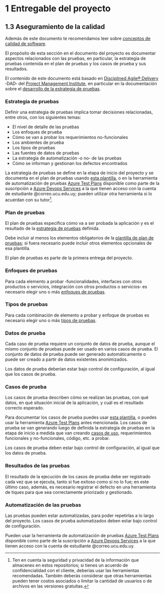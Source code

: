 # 1 Entregable del proyecto

## 1.3 Aseguramiento de la calidad

Además de este documento te recomendamos leer sobre [conceptos de calidad de
software](/4_Conceptos/4_Calidad_de_software.md).

El propósito de esta sección en el documento del proyecto es documentar aspectos
relacionados con las pruebas, en particular, la estrategia de pruebas contenida
en el plan de pruebas y los casos de prueba y sus resultados.

El contenido de este documento está basado en [Disciplined Agile®
Delivery](https://www.pmi.org/disciplined-agile/process/introduction-to-dad)
‑DAD‑ del [Project Management Institute](https://www.pmi.org), en particular en
la documentación sobre el [desarrollo de la estrategia de
pruebas](https://dabrowser.pmi.org/#item:272).

### Estrategia de pruebas

Definir una estrategia de pruebas implica tomar decisiones relacionadas,
entre otros, con los siguientes temas:

* El nivel de detalle de las pruebas
* Los enfoques de prueba
* Cómo se van a probar los requerimientos no-funcionales
* Los ambientes de prueba
* Los tipos de pruebas
* Las fuentes de datos de pruebas
* La estrategia de automatización ‑o no‑ de las pruebas
* Cómo se informan y gestionan los defectos encontrados

La estrategia de pruebas se define en la etapa de inicio del proyecto y se
documenta en el plan de pruebas usando [esta
plantilla](/3_Plantillas/3_8_Plan_de_pruebas.md), o en la herramienta de
automatización de pruebas [Azure Test
Plans](https://learn.microsoft.com/en-us/azure/devops/test/?view=azure-devops)
disponible como parte de la suscripción a [Azure Devops
Services](https://azure.microsoft.com/es-es/products/devops) a la que tienen
acceso con la cuenta de estudiante @correo.ucu.edu.uy; pueden utilizar otra
herramienta si lo acuerdan con su tutor[^1].

### Plan de pruebas

El plan de pruebas especifica cómo va a ser probada la aplicación y es el
resultado de la [estrategia de pruebas](#estrategia-de-pruebas) definida.

Debe incluir al menos los elementos obligatorios de la [plantilla de plan de
pruebas](/3_Plantillas/3_8_Plan_de_pruebas.md); si fuera necesario puede incluir
otros elementos opcionales de esa plantilla.

El plan de pruebas es parte de la primera entrega del proyecto.

### Enfoques de pruebas

Para cada elemento a probar ‑funcionalidades, interfaces con otros productos o
servicios, integración con otros productos o servicios‑ es necesario elegir uno
o más [enfoques de pruebas](/4_Conceptos/4_Enfoques_de_pruebas.md).

### Tipos de pruebas

Para cada combinación de elemento a probar y enfoque de pruebas es necesario
elegir uno o más [tipos de pruebas](/4_Conceptos/4_Tipos_de_pruebas.md).

### Datos de prueba

Cada caso de prueba requiere un conjunto de datos de prueba, aunque el mismo
conjunto de pruebas puede ser usado en varios casos de prueba. El conjunto de
datos de prueba puede ser generado automáticamente o puede ser creado a partir
de datos existentes anonimizados.

Los datos de prueba deberían estar bajo control de configuración, al igual que
los casos de prueba.

### Casos de prueba

Los casos de prueba describen cómo se realizan las pruebas, con qué datos, en
qué situación inicial de la aplicación, y cuál es el resultado correcto
esperado.

Para documentar los casos de prueba puedes usar [esta
plantilla](/3_Plantillas/3_4_Casos_de_prueba_de_usuario_final.md), o puedes usar
la herramienta [Azure Test
Plans](https://learn.microsoft.com/en-us/azure/devops/test/?view=azure-devops)
antes mencionada. Los casos de prueba se van generando luego de definida la
estrategia de pruebas en la etapa de inicio a medida que van creando [casos de
uso](/4_Conceptos/4_Caso_de_uso_del_producto.md), requerimientos funcionales y
no-funcionales, código, etc. a probar.

Los casos de prueba deben estar bajo control de configuración, al igual que los
datos de prueba.

### Resultados de las pruebas

El resultado de la ejecución de los casos de prueba debe ser registrado cada vez
que se ejecuta, tanto si fue exitoso como si no lo fue; en este último caso,
además, es necesario registrar el defecto en una herramienta de tiques para que
sea correctamente priorizado y gestionado.

### Automatización de las pruebas

Las pruebas pueden estar automatizadas, para poder repetirlas a lo largo del
proyecto. Los casos de prueba automatizados deben estar bajo control de
configuración.

Pueden usar la herramienta de automatización de pruebas [Azure Test
Plans](https://learn.microsoft.com/en-us/azure/devops/test/?view=azure-devops)
disponible como parte de la suscripción a [Azure Devops
Services](https://azure.microsoft.com/es-es/products/devops) a la que tienen
acceso con la cuenta de estudiante @correo.ucu.edu.uy.

[^1]: Ten en cuenta la seguridad y privacidad de la información que almacenes en
    estos repositorios; si tienes un acuerdo de confidencialidad con el cliente,
    deberías usar las herramientas recomendadas. También deberás considerar que
    otras herramientas pueden tener costos asociados o limitar la cantidad de
    usuarios o de archivos en las versiones gratuitas.
